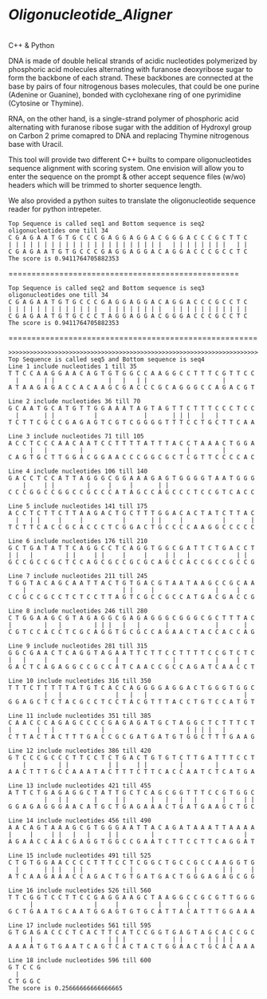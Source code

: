 *<h1> Oligonucleotide_Aligner</h1>*</br>
C++ &amp; Python</br>

DNA is made of double helical strands of acidic nucleotides polymerized by phosphoric acid molecules alternating with furanose deoxyribose sugar to form the backbone of each strand. These backbones are connected at the base by pairs of four nitrogenous bases molecules, that could be one purine (Adenine or Guanine), bonded with cyclohexane ring of one pyrimidine (Cytosine or Thymine).</br> 

RNA, on the other hand, is a single-strand polymer of phosphoric acid alternating with furanose ribose sugar with the addition of Hydroxyl group on Carbon 2 prime comapred to DNA and replacing Thymine nitrogenous base with Uracil.</br> 

This tool will provide two different C++ builts to compare oligonucleotides sequence alignment with scoring system. One envision will allow you to enter the sequence on the prompt & other accept sequence files (w/wo) headers which will be trimmed to shorter sequence length.</br>

We also provided a python suites to translate the oligonucleotide sequence reader for python intrepeter.</br>

```
Top Sequence is called seq1 and Bottom sequence is seq2
oligonucleotides one till 34
C G A G A A T G T G C C C G A G G A G G A C G G G A C C C G C T T C
| | | | | | | | | | | | | | | | | | | | | |   | | | | | | | |   | |
C G A G A A T G T G C C C G A G G A G G A C A G G A C C C G C C T C 
The score is 0.9411764705882353
```
 
==================================================</br>
```
Top Sequence is called seq2 and Bottom sequence is seq3
oligonucleotides one till 34
C G A G A A T G T G C C C G A G G A G G A C A G G A C C C G C C T C 
| | | | | | | | | | | | |   | | | | | | | |   | | | | | | | | | | | 
C G A G A A T G T G C C C T A G G A G G A C G G G A C C C G C C T C 
The score is 0.9411764705882353
```
 
======================================================</br>
```
>>>>>>>>>>>>>>>>>>>>>>>>>>>>>>>>>>>>>>>>>>>>>>>>>>>>>>>>>>>>>>>>>>>>>>
Top Sequence is called seq5 and Bottom sequence is seq4
Line 1 include nucleotides 1 till 35
T T C C A A G G A A C A G T G T G G C C A A G G C C T T T C G T T C C 
  |       | |               |   |   | |                     |         
A T A A G A G A C C A C A A G C G A C C C G C A G G G C C A G A C G T 

Line 2 include nucleotides 36 till 70
G C A A T G C A T G T T G G A A A T A G T A G T T C T T T C C C T C C 
  |       | |           |             |       | | |   |   |           
T C T T C G C C G A G A G T C G T C G G G G T T T C C T G C T T C A A 

Line 3 include nucleotides 71 till 105
A C C T C C C A A C A A T C C T T T T A T T T A C C T A A A C T G G A 
      |   |         |                             |         |         
C A G T G C T T G G A C G G A A C C C G G C G C T C G T T C C C C A C 

Line 4 include nucleotides 106 till 140
G A C C T C C A T T A G G G C G G A A A G A G T G G G G T A A T G G G 
    |     | |         |     |     |       | |                         
C C C G G C C G G C C G C C C A T A G C C A G C C C T C C G T C A C C 

Line 5 include nucleotides 141 till 175
A C C T C T T C T T A A G A C T G C T T T G G A C A C T A T C T T A C 
  |   | |     |     |           |       | |     |           |       | 
T C T T C A C C G C A C C C T C G G A C T G C C C C A A G G C C C C C 

Line 6 include nucleotides 176 till 210
G C T G A T A T T C A G G C C T C A G G T G G C G A T T C T G A C C T 
| |   |         | |     | |     |     |     | |   |             | |   
G C C G C C G C T C C A G C G C C G C G C A G C C A C C G C C G C C G 

Line 7 include nucleotides 211 till 245
T G G T A C A G C A A T T A C T G T G A C G T A A T A A G C C G C A A 
    |                           | |     |                 |     |     
C C G C C G C C T C T C C T T A G T C G C C G C C A T G A C G A C C G 

Line 8 include nucleotides 246 till 280
C T G G A A G C G T A G A G G C G A G A G G G C G G G C G C T T T A C 
|         |   |         | | |   |   |       |             |       |   
C G T C C A C C T C G C A G G T G C G C C A G A A C T A C C A C C A G 

Line 9 include nucleotides 281 till 315
G G C G A A C T C A G G T A G A A T T C T T C C T T T T C C G T C T C 
|   |     |                   |               |           |     |     
G A C T C A G A G G C C G C C A T C A A C C G C C A G A T C A A C C T 

Line 10 include nucleotides 316 till 350
T T T C T T T T T A T G T C A C C A G G G G A G G A C T G G G T G G C 
          |   |               |   |   |                           |   
G G A G C T C T A C G C C T C C T A C G T T T A C C T G T C C A T G T 

Line 11 include nucleotides 351 till 385
C A A C C C A G A G C C C C G A G A G A T G C T A G G C T C T T T C T 
|       |   |             |                       | | | |   |         
C T T A C T A C T T T G A C C G C G A T G A T G T G G C T T T G A A G 

Line 12 include nucleotides 386 till 420
G T C C C G C C C T T C C T C T G A C T G T G T C T T G A T T T C C T 
    |         | |           | |     | |         |         |           
A A C T T T G C C A A A T A C T T T C T T C A C C A A T C T C A T G A 

Line 13 include nucleotides 421 till 455
A T T C T G A G A G G C T A T T G C T C A G C G G T T T C C G T G G C 
          |   | |       |     | |       |   |   |   |       |     | | 
G G A G A G G G A A C A T G C T G A G A A A C T G A T G A A G C T G C 

Line 14 include nucleotides 456 till 490
A A C A G T A A A G C G T G G G A A T T A C A G A T A A A T T A A A A 
|     |     | |   |   |     | |         |                         |   
A G A A C C A A C G A G G T G G C C G A A T C T T C C T T C A G G A T 

Line 15 include nucleotides 491 till 525
C T G T G G A A C C C C T T T C C T C G G C T G C C G C C A A G G T G 
  |       | | |   | |             |                 |       | |     | 
A T C A A G A A A C C A G A C T G T G A T G A C T G G G A G A G C G G 

Line 16 include nucleotides 526 till 560
T T C G G T C C T T C C G A G G A A G C T A A G G C C G C G T T G G G 
      |                 |     |           |       |                   
G C T G A A T G C A A T G G A G T G T G C A T T A C A T T T G G A A A 

Line 17 include nucleotides 561 till 595
G T G A G A C C C T C A C T T C A T C C G G T G A G T A G C A C C G C 
      |                     | | |             | |       | | | |       
A A A A T G T G A A T C A G T C A C T A C T G G A A C T G C A C A A A 

Line 18 include nucleotides 596 till 600
G T C C G 
  |       
C T G G C 
The score is 0.25666666666666665

```
